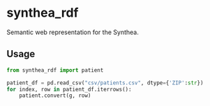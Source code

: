 # synthea_rdf
Semantic web representation for the Synthea.

## Usage
```python
from synthea_rdf import patient

patient_df = pd.read_csv("csv/patients.csv", dtype={'ZIP':str})
for index, row in patient_df.iterrows():
    patient.convert(g, row)
```